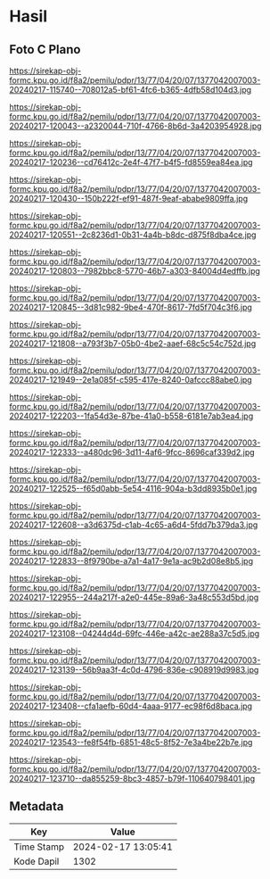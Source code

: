 # Hasil

## Foto C Plano

https://sirekap-obj-formc.kpu.go.id/f8a2/pemilu/pdpr/13/77/04/20/07/1377042007003-20240217-115740--708012a5-bf61-4fc6-b365-4dfb58d104d3.jpg

https://sirekap-obj-formc.kpu.go.id/f8a2/pemilu/pdpr/13/77/04/20/07/1377042007003-20240217-120043--a2320044-710f-4766-8b6d-3a4203954928.jpg

https://sirekap-obj-formc.kpu.go.id/f8a2/pemilu/pdpr/13/77/04/20/07/1377042007003-20240217-120236--cd76412c-2e4f-47f7-b4f5-fd8559ea84ea.jpg

https://sirekap-obj-formc.kpu.go.id/f8a2/pemilu/pdpr/13/77/04/20/07/1377042007003-20240217-120430--150b222f-ef91-487f-9eaf-ababe9809ffa.jpg

https://sirekap-obj-formc.kpu.go.id/f8a2/pemilu/pdpr/13/77/04/20/07/1377042007003-20240217-120551--2c8236d1-0b31-4a4b-b8dc-d875f8dba4ce.jpg

https://sirekap-obj-formc.kpu.go.id/f8a2/pemilu/pdpr/13/77/04/20/07/1377042007003-20240217-120803--7982bbc8-5770-46b7-a303-84004d4edffb.jpg

https://sirekap-obj-formc.kpu.go.id/f8a2/pemilu/pdpr/13/77/04/20/07/1377042007003-20240217-120845--3d81c982-9be4-470f-8617-7fd5f704c3f6.jpg

https://sirekap-obj-formc.kpu.go.id/f8a2/pemilu/pdpr/13/77/04/20/07/1377042007003-20240217-121808--a793f3b7-05b0-4be2-aaef-68c5c54c752d.jpg

https://sirekap-obj-formc.kpu.go.id/f8a2/pemilu/pdpr/13/77/04/20/07/1377042007003-20240217-121949--2e1a085f-c595-417e-8240-0afccc88abe0.jpg

https://sirekap-obj-formc.kpu.go.id/f8a2/pemilu/pdpr/13/77/04/20/07/1377042007003-20240217-122203--1fa54d3e-87be-41a0-b558-6181e7ab3ea4.jpg

https://sirekap-obj-formc.kpu.go.id/f8a2/pemilu/pdpr/13/77/04/20/07/1377042007003-20240217-122333--a480dc96-3d11-4af6-9fcc-8696caf339d2.jpg

https://sirekap-obj-formc.kpu.go.id/f8a2/pemilu/pdpr/13/77/04/20/07/1377042007003-20240217-122525--f65d0abb-5e54-4116-904a-b3dd8935b0e1.jpg

https://sirekap-obj-formc.kpu.go.id/f8a2/pemilu/pdpr/13/77/04/20/07/1377042007003-20240217-122608--a3d6375d-c1ab-4c65-a6d4-5fdd7b379da3.jpg

https://sirekap-obj-formc.kpu.go.id/f8a2/pemilu/pdpr/13/77/04/20/07/1377042007003-20240217-122833--8f9790be-a7a1-4a17-9e1a-ac9b2d08e8b5.jpg

https://sirekap-obj-formc.kpu.go.id/f8a2/pemilu/pdpr/13/77/04/20/07/1377042007003-20240217-122955--244a217f-a2e0-445e-89a6-3a48c553d5bd.jpg

https://sirekap-obj-formc.kpu.go.id/f8a2/pemilu/pdpr/13/77/04/20/07/1377042007003-20240217-123108--04244d4d-69fc-446e-a42c-ae288a37c5d5.jpg

https://sirekap-obj-formc.kpu.go.id/f8a2/pemilu/pdpr/13/77/04/20/07/1377042007003-20240217-123139--56b9aa3f-4c0d-4796-836e-c908919d9983.jpg

https://sirekap-obj-formc.kpu.go.id/f8a2/pemilu/pdpr/13/77/04/20/07/1377042007003-20240217-123408--cfa1aefb-60d4-4aaa-9177-ec98f6d8baca.jpg

https://sirekap-obj-formc.kpu.go.id/f8a2/pemilu/pdpr/13/77/04/20/07/1377042007003-20240217-123543--fe8f54fb-6851-48c5-8f52-7e3a4be22b7e.jpg

https://sirekap-obj-formc.kpu.go.id/f8a2/pemilu/pdpr/13/77/04/20/07/1377042007003-20240217-123710--da855259-8bc3-4857-b79f-110640798401.jpg


## Metadata

| Key        | Value               |
| ---------- | ------------------- |
| Time Stamp | 2024-02-17 13:05:41 |
| Kode Dapil | 1302                |



